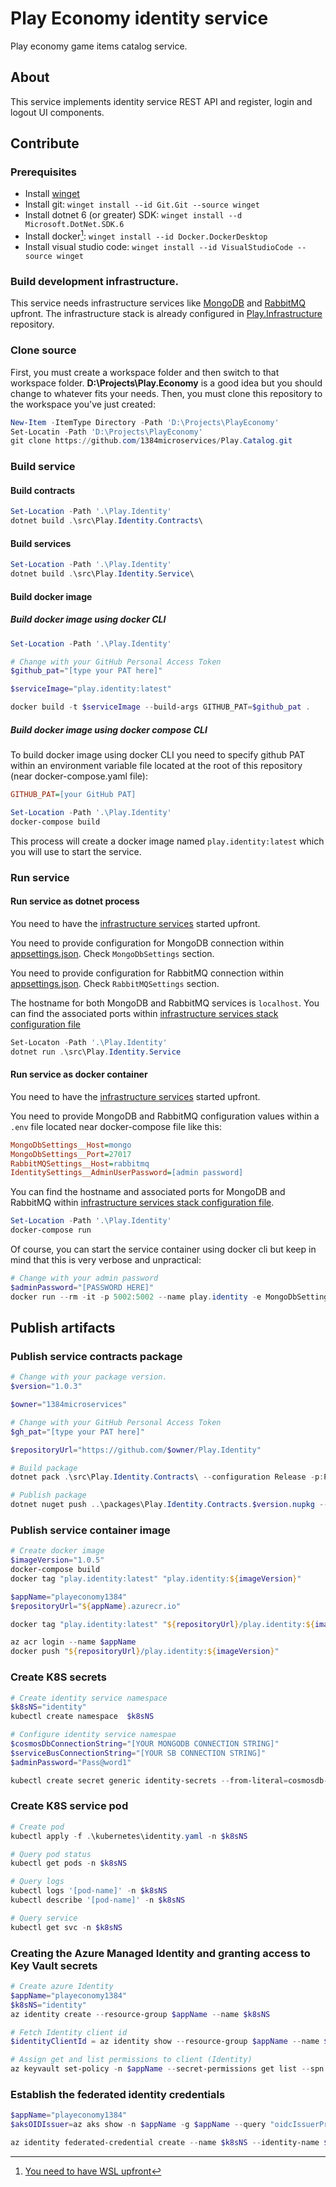 # Play Economy identity service
Play economy game items catalog service.

## About
This service implements identity service REST API and register, login and logout UI components.

## Contribute
### Prerequisites
* Install [winget](https://learn.microsoft.com/en-us/windows/package-manager/winget/)
* Install git: `winget install --id Git.Git --source winget`
* Install dotnet 6 (or greater) SDK: `winget install --d Microsoft.DotNet.SDK.6`
* Install docker[^wsl]: `winget install --id Docker.DockerDesktop`
* Install visual studio code: `winget install --id VisualStudioCode --source winget`

### Build development infrastructure.
This service needs infrastructure services like [MongoDB](https://www.mongodb.com) and [RabbitMQ](https://www.rabbitmq.com) upfront. The infrastructure stack is already configured in [Play.Infrastructure](https://github.com/1384microservices/Play.Infrastructure) repository.

### Clone source
First, you must create a workspace folder and then switch to that workspace folder. **D:\Projects\Play.Economy** is a good idea but you should change to whatever fits your needs. Then, you must clone this repository to the workspace you've just created:

```powershell
New-Item -ItemType Directory -Path 'D:\Projects\PlayEconomy'
Set-Locatin -Path 'D:\Projects\PlayEconomy'
git clone https://github.com/1384microservices/Play.Catalog.git
```

### Build service
#### Build contracts
```powershell
Set-Location -Path '.\Play.Identity'
dotnet build .\src\Play.Identity.Contracts\
```

#### Build services
```powershell
Set-Location -Path '.\Play.Identity'
dotnet build .\src\Play.Identity.Service\
```

#### Build docker image
##### Build docker image using docker CLI
```powershell
Set-Location -Path '.\Play.Identity'

# Change with your GitHub Personal Access Token
$github_pat="[type your PAT here]"

$serviceImage="play.identity:latest"

docker build -t $serviceImage --build-args GITHUB_PAT=$github_pat .
```
##### Build docker image using docker compose CLI
To build docker image using docker CLI you need to specify github PAT within an environment variable file located at the root of this repository (near docker-compose.yaml file):

```ini
GITHUB_PAT=[your GitHub PAT]
```

```powershell
Set-Location -Path '.\Play.Identity'
docker-compose build
```

This process will create a docker image named `play.identity:latest` which you will use to start the service.

### Run service
#### Run service as dotnet process
You need to have the [infrastructure services](https://github.com/1384microservices/Play.Infrastructure) started upfront.

You need to provide configuration for MongoDB connection within [appsettings.json](src/Play.Identity.Service/appsettings.json). Check `MongoDbSettings` section.

You need to provide configuration for RabbitMQ connection within [appsettings.json](src/Play.Identity.Service/appsettings.json). Check `RabbitMQSettings` section.

The hostname for both MongoDB and RabbitMQ services is `localhost`. You can find the associated ports within [infrastructure services stack configuration file](https://github.com/1384microservices/Play.Infrastructure/blob/master/src/docker-compose.yml)

```powershell
Set-Locaton -Path '.\Play.Identity'
dotnet run .\src\Play.Identity.Service
```

#### Run service as docker container
You need to have the [infrastructure services](https://github.com/1384microservices/Play.Infrastructure) started upfront.

You need to provide MongoDB and RabbitMQ configuration values within a `.env` file located near docker-compose file like this:
```ini
MongoDbSettings__Host=mongo
MongoDbSettings__Port=27017
RabbitMQSettings__Host=rabbitmq
IdentitySettings__AdminUserPassword=[admin password]
```

You can find the hostname and associated ports for MongoDB and RabbitMQ within [infrastructure services stack configuration file](https://github.com/1384microservices/Play.Infrastructure/blob/master/src/docker-compose.yml).

```powershell
Set-Location -Path '.\Play.Identity'
docker-compose run
```

Of course, you can start the service container using docker cli but keep in mind that this is very verbose and unpractical:

```powershell
# Change with your admin password
$adminPassword="[PASSWORD HERE]"
docker run --rm -it -p 5002:5002 --name play.identity -e MongoDbSettings__Host=mongo -e MongoDbSettings__Port=27017 -e RabbitMQSettings__Host=rabbitmq -e IdentitySettings__AdminUserPassword=$adminPassword --network src_default play.identity:latest
```

## Publish artifacts
### Publish service contracts package
```powershell
# Change with your package version.
$version="1.0.3"

$owner="1384microservices"

# Change with your GitHub Personal Access Token
$gh_pat="[type your PAT here]"

$repositoryUrl="https://github.com/$owner/Play.Identity"

# Build package
dotnet pack .\src\Play.Identity.Contracts\ --configuration Release -p:PackageVersion=$version -p:RepositoryUrl=$repositoryUrl -o ..\packages\

# Publish package
dotnet nuget push ..\packages\Play.Identity.Contracts.$version.nupkg --api-key $gh_pat --source "github"
```

### Publish service container image
```powershell
# Create docker image
$imageVersion="1.0.5"
docker-compose build
docker tag "play.identity:latest" "play.identity:${imageVersion}"

$appName="playeconomy1384"
$repositoryUrl="${appName}.azurecr.io"

docker tag "play.identity:latest" "${repositoryUrl}/play.identity:${imageVersion}"

az acr login --name $appName
docker push "${repositoryUrl}/play.identity:${imageVersion}"
```

### Create K8S secrets
```powershell
# Create identity service namespace
$k8sNS="identity"
kubectl create namespace  $k8sNS

# Configure identity service namespae
$cosmosDbConnectionString="[YOUR MONGODB CONNECTION STRING]"
$serviceBusConnectionString="[YOUR SB CONNECTION STRING]"
$adminPassword="Pass@word1"

kubectl create secret generic identity-secrets --from-literal=cosmosdb-connectionstring=$cosmosDbConnectionString --from-literal=servicebus-connectionstring=$serviceBusConnectionString --from-literal=admin-password=$adminPassword -n $k8sNS
```

### Create K8S service pod
```powershell
# Create pod
kubectl apply -f .\kubernetes\identity.yaml -n $k8sNS

# Query pod status
kubectl get pods -n $k8sNS

# Query logs
kubectl logs '[pod-name]' -n $k8sNS
kubectl describe '[pod-name]' -n $k8sNS

# Query service
kubectl get svc -n $k8sNS
```

### Creating the Azure Managed Identity and granting access to Key Vault secrets
```powershell
# Create azure Identity
$appName="playeconomy1384"
$k8sNS="identity"
az identity create --resource-group $appName --name $k8sNS

# Fetch Identity client id
$identityClientId = az identity show --resource-group $appName --name $k8sNS --query clientId -otsv

# Assign get and list permissions to client (Identity)
az keyvault set-policy -n $appName --secret-permissions get list --spn $identityClientId
```

### Establish the federated identity credentials
```powershell
$appName="playeconomy1384"
$aksOIDIssuer=az aks show -n $appName -g $appName --query "oidcIssuerProfile.issuerUrl" -otsv

az identity federated-credential create --name $k8sNS --identity-name $k8sNS --resource-group $appName --issuer $aksOIDIssuer --subject "system:serviceaccount:${k8sNS}:${k8sNS}--serviceaccount"
```































[^wsl]:[You need to have WSL upfront](https://learn.microsoft.com/en-us/windows/wsl/)